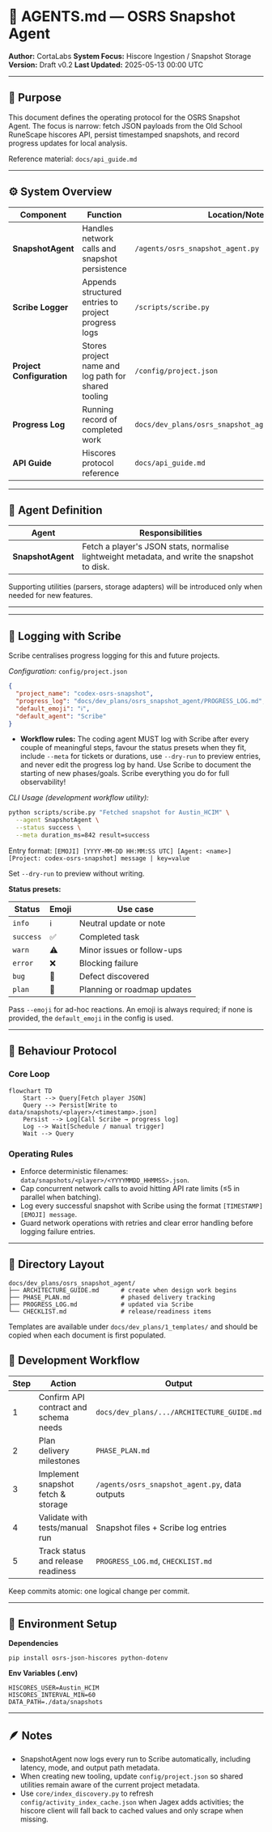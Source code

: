 # 🧠 AGENTS.md — OSRS Snapshot Agent

**Author:** CortaLabs
**System Focus:** Hiscore Ingestion / Snapshot Storage
**Version:** Draft v0.2
**Last Updated:** 2025-05-13 00:00 UTC

---

## 🧭 Purpose

This document defines the operating protocol for the OSRS Snapshot Agent. The focus is narrow: fetch JSON payloads from the Old School RuneScape hiscores API, persist timestamped snapshots, and record progress updates for local analysis.

Reference material: `docs/api_guide.md`

---

## ⚙️ System Overview

| Component                  | Function                                             | Location/Notes                                                     |
| -------------------------- | ---------------------------------------------------- | ------------------------------------------------------------------ |
| **SnapshotAgent**          | Handles network calls and snapshot persistence       | `/agents/osrs_snapshot_agent.py`                                   |
| **Scribe Logger**          | Appends structured entries to project progress logs  | `/scripts/scribe.py`                                               |
| **Project Configuration**  | Stores project name and log path for shared tooling  | `/config/project.json`                                             |
| **Progress Log**           | Running record of completed work                     | `docs/dev_plans/osrs_snapshot_agent/PROGRESS_LOG.md`               |
| **API Guide**              | Hiscores protocol reference                          | `docs/api_guide.md`                                                |

---

## 🧩 Agent Definition

| Agent           | Responsibilities                                                                                     |
| ----------------| ----------------------------------------------------------------------------------------------------- |
| **SnapshotAgent** | Fetch a player's JSON stats, normalise lightweight metadata, and write the snapshot to disk.        |

Supporting utilities (parsers, storage adapters) will be introduced only when needed for new features.

---

---

## 🧾 Logging with Scribe

Scribe centralises progress logging for this and future projects.

*Configuration:* `config/project.json`

```json
{
  "project_name": "codex-osrs-snapshot",
  "progress_log": "docs/dev_plans/osrs_snapshot_agent/PROGRESS_LOG.md",
  "default_emoji": "ℹ️",
  "default_agent": "Scribe"
}
```
- **Workflow rules:** The coding agent MUST log with Scribe after every couple of meaningful steps, favour the status presets when they fit, include `--meta` for tickets or durations, use `--dry-run` to preview entries, and never edit the progress log by hand.  Use Scribe to document the starting of new phases/goals.  Scribe everything you do for full observability!

*CLI Usage (development workflow utility):*

```bash
python scripts/scribe.py "Fetched snapshot for Austin_HCIM" \
  --agent SnapshotAgent \
  --status success \
  --meta duration_ms=842 result=success
```

Entry format: `[EMOJI] [YYYY-MM-DD HH:MM:SS UTC] [Agent: <name>] [Project: codex-osrs-snapshot] message | key=value`

Set `--dry-run` to preview without writing.

**Status presets:**

| Status   | Emoji | Use case                     |
| -------- | ----- | ---------------------------- |
| `info`   | ℹ️     | Neutral update or note        |
| `success`| ✅     | Completed task                |
| `warn`   | ⚠️     | Minor issues or follow-ups    |
| `error`  | ❌     | Blocking failure              |
| `bug`    | 🐞     | Defect discovered             |
| `plan`   | 🧭     | Planning or roadmap updates   |

Pass `--emoji` for ad-hoc reactions. An emoji is always required; if none is provided, the `default_emoji` in the config is used.


---

## 🧠 Behaviour Protocol

### Core Loop

```mermaid
flowchart TD
    Start --> Query[Fetch player JSON]
    Query --> Persist[Write to data/snapshots/<player>/<timestamp>.json]
    Persist --> Log[Call Scribe → progress log]
    Log --> Wait[Schedule / manual trigger]
    Wait --> Query
```

### Operating Rules

* Enforce deterministic filenames: `data/snapshots/<player>/<YYYYMMDD_HHMMSS>.json`.
* Cap concurrent network calls to avoid hitting API rate limits (≤5 in parallel when batching).
* Log every successful snapshot with Scribe using the format `[TIMESTAMP] [EMOJI] message`.
* Guard network operations with retries and clear error handling before logging failure entries.

---

## 🧱 Directory Layout

```
docs/dev_plans/osrs_snapshot_agent/
├── ARCHITECTURE_GUIDE.md      # create when design work begins
├── PHASE_PLAN.md              # phased delivery tracking
├── PROGRESS_LOG.md            # updated via Scribe
└── CHECKLIST.md               # release/readiness items
```

Templates are available under `docs/dev_plans/1_templates/` and should be copied when each document is first populated.



## 🧩 Development Workflow

| Step | Action                                   | Output                                           |
| ---- | ---------------------------------------- | ------------------------------------------------ |
| 1    | Confirm API contract and schema needs    | `docs/dev_plans/.../ARCHITECTURE_GUIDE.md`       |
| 2    | Plan delivery milestones                 | `PHASE_PLAN.md`                                  |
| 3    | Implement snapshot fetch & storage       | `/agents/osrs_snapshot_agent.py`, data outputs   |
| 4    | Validate with tests/manual run           | Snapshot files + Scribe log entries              |
| 5    | Track status and release readiness       | `PROGRESS_LOG.md`, `CHECKLIST.md`                |

Keep commits atomic: one logical change per commit.

---

## 🧰 Environment Setup

**Dependencies**

```
pip install osrs-json-hiscores python-dotenv
```

**Env Variables (.env)**

```
HISCORES_USER=Austin_HCIM
HISCORES_INTERVAL_MIN=60
DATA_PATH=./data/snapshots
```

---

## 🪶 Notes

* SnapshotAgent now logs every run to Scribe automatically, including latency, mode, and output path metadata.
* When creating new tooling, update `config/project.json` so shared utilities remain aware of the current project metadata.
* Use `core/index_discovery.py` to refresh `config/activity_index_cache.json` when Jagex adds activities; the hiscore client will fall back to cached values and only scrape when missing.
